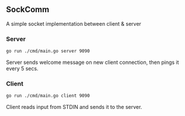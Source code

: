 ## SockComm
A simple socket implementation between client & server

### Server
```bash
go run ./cmd/main.go server 9090
```

Server sends welcome message on new client connection, then pings it every 5 secs.

### Client
```bash
go run ./cmd/main.go client 9090
```

Client reads input from STDIN and sends it to the server.